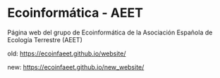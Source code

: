 # Ecoinformática - AEET

Página web del grupo de Ecoinformática de la Asociación Española de Ecología Terrestre (AEET)

old: https://ecoinfaeet.github.io/website/

new: https://ecoinfaeet.github.io/new_website/
